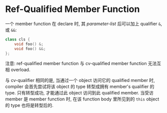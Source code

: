 # Ref-Qualified Member Function

一个 member function 在 declare 时, 其 *parameter-list* 后可以加上 qualifier `&`, 或 `&&`:
```c++
class cls {
    void foo() &;
    void foo() &&;
};
```

注意: ref-qualified member function 与 cv-qualified member function 无法互相 overload.

与 cv-qualifier 相同的是, 当通过一个 object 访问它的 qualified member 时, compiler 会首先尝试将该 object 的 type 转型成拥有 member's qualifier 的 type.
只有转型成功, 才能通过此 object 访问到此 qualified member. 
当受访 member 是 member function 时, 在该 function body 里所见到的 `this` object 的 type 也将是转型后的.
